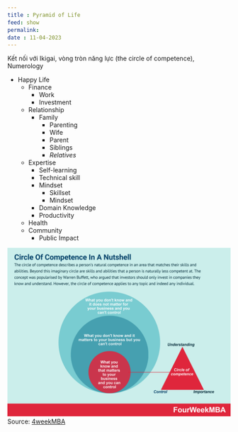 ```yaml
---
title : Pyramid of Life
feed: show
permalink: 
date : 11-04-2023
---
```


Kết nối với Ikigai, vòng tròn năng lực (the circle of competence),
Numerology 

- Happy Life
	- Finance
		- Work
		- Investment
	- Relationship
		- Family
			- Parenting
			- Wife
			- Parent
			- Siblings
			- *Relatives*
	- Expertise
		- Self-learning
		- Technical skill
		- Mindset
			- Skillset
			- Mindset
		- Domain Knowledge
		- Productivity
	- Health
	- Community
		- Public Impact

![](src/Pasted%20image%2020230416192347.png)
Source: [4weekMBA](https://fourweekmba.com/circle-of-competence/)
